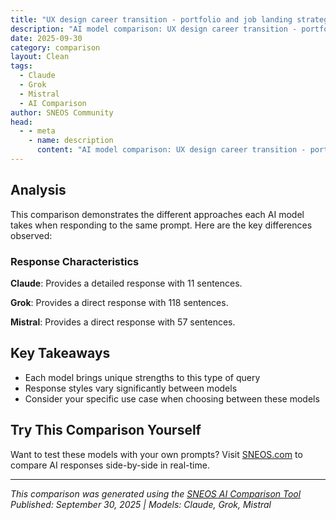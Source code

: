 ```yaml
---
title: "UX design career transition - portfolio and job landing strategy"
description: "AI model comparison: UX design career transition - portfolio and job landing strategy..."
date: 2025-09-30
category: comparison
layout: Clean
tags:
  - Claude
  - Grok
  - Mistral
  - AI Comparison
author: SNEOS Community
head:
  - - meta
    - name: description
      content: "AI model comparison: UX design career transition - portfolio and job landing strategy..."
---
```


<ChatComparison
  title="UX design career transition - portfolio and job landing strategy"
  prompt="UX design career transition - portfolio and job landing strategy"
  :responses='{"Claude": "# UX Design Career Transition Strategy\n\n## Portfolio Development\n\n### **Core Portfolio Components**\n- **2-3 comprehensive case studies** showing your complete design process\n- **Problem statement \u2192 Research \u2192 Ideation \u2192 Prototyping \u2192 Testing \u2192 Results**\n- Include both web and mobile projects if possible\n- Show before/after comparisons and measurable outcomes\n\n### **Portfolio Structure**\n\u0060\u0060\u0060\n1. Clear value proposition (who you are, what you offer)\n2. Case studies with detailed process documentation\n3. Skills/tools section\n4. About page highlighting transferable skills\n5. Contact information and resume\n\u0060\u0060\u0060\n\n### **Quick Portfolio Builders**\n- **Personal projects**: Redesign existing apps/websites you use\n- **Volunteer work**: Non-profits often need UX help\n- **Conceptual projects**: Solve real problems you\u0027ve identified\n- **Daily UI challenges**: 30-60 days of small design exercises\n\n## Job Landing Strategy\n\n### **Phase 1: Foundation (Months 1-2)**\n- Complete Google UX Design Certificate or similar\n- Build 1-2 strong case studies\n- Learn Figma, Adobe XD, or Sketch proficiently\n- Join UX communities (Designer Hangout, UX Mastery, local meetups)\n\n### **Phase 2: Portfolio \u0026 Network (Months 2-4)**\n- Complete 2-3 comprehensive case studies\n- Get portfolio reviews from experienced designers\n- Attend UX events and start networking\n- Consider informational interviews with UX professionals\n\n### **Phase 3: Job Search (Months 4-6)**\n- Target junior/associate UX roles\n- Apply to startups and mid-size companies (often more open to career changers)\n- Consider UX-adjacent roles: Product Designer, UI Designer, UX Researcher\n- Leverage your existing network and previous industry knowledge\n\n## Leveraging Your Current Background\n\n### **Transferable Skills to Highlight**\n- **Problem-solving methodology**\n- **Data analysis and interpretation**\n- **Client/stakeholder communication**\n- **Project management**\n- **Domain expertise** from your current industry\n\n### **Industry Advantage**\nFocus on companies in your current field first\u2014your domain knowledge is valuable for:\n- B2B software in your industry\n- Fintech (if from finance)\n- Healthtech (if from healthcare)\n- Edtech (if from education)\n\n## Common Entry Points\n\n### **Easier Roles to Target Initially**\n1. **Junior UX Designer** at startups\n2. **Product Designer** (often broader scope)\n3. **UX/UI Designer** hybrid roles\n4. **UX Research Assistant**\n5. **Design System roles** (if you have technical background)\n\n### **Alternative Paths**\n- **Freelancing/Consulting**: Build portfolio while maintaining income\n- **Internal transition**: UX roles within your current company\n- **Bootcamps**: Intensive programs with job placement support\n- **Contract-to-hire**: Lower barrier to entry\n\n## Quick Wins \u0026 Action Items\n\n### **This Week**\n- [ ] Set up Figma account and complete tutorials\n- [ ] Identify 2-3 apps/websites to redesign\n- [ ] Join 2-3 UX communities online\n- [ ] Start following UX leaders on LinkedIn/Twitter\n\n### **This Month**\n- [ ] Complete first case study draft\n- [ ] Get feedback from 2-3 UX professionals\n- [ ] Attend one UX meetup or webinar\n- [ ] Update LinkedIn profile with UX focus\n\n### **Next 3 Months**\n- [ ] Complete portfolio with 2-3 case studies\n- [ ] Apply to 5-10 relevant positions\n- [ ] Complete 3 informational interviews\n- [ ] Consider taking on a small freelance UX project\n\n## Red Flags to Avoid\n\n- **Portfolio without process**: Don\u0027t just show final designs\n- **Too many projects**: Quality over quantity (2-3 strong cases \u003E 10 weak ones)\n- **Generic applications**: Customize each application to the role\n- **Ignoring soft skills**: UX is highly collaborative\n\nWhat\u0027s your current background, and which aspect of this strategy would you like me to elaborate on?", "Grok": "Transitioning into a UX design career requires strategic planning, especially when it comes to building a portfolio and landing a job. Whether you\u0027re coming from a related field (like graphic design or product management) or a completely unrelated background, the following guide outlines a step-by-step approach to help you succeed in this competitive field.\n\n---\n\n### Step 1: Understand UX Design Fundamentals\nBefore diving into portfolio creation or job applications, ensure you have a solid foundation in UX design principles and processes. If you\u2019re new to the field, invest time in learning:\n- **Core Concepts**: User research, wireframing, prototyping, usability testing, interaction design, and information architecture.\n- **Tools**: Figma, Sketch, Adobe XD (for design and prototyping), and tools like Miro or FigJam for collaboration.\n- **Methodologies**: Design thinking, user-centered design (UCD), and Agile/Lean UX.\n- **Resources**: Take online courses from platforms like Coursera (Google UX Design Certificate), Interaction Design Foundation, or Udemy. Read books like \u0022Don\u0027t Make Me Think\u0022 by Steve Krug and \u0022The Design of Everyday Things\u0022 by Don Norman.\n\nIf you\u2019re transitioning from a related field, identify transferable skills (e.g., visual design, problem-solving, or project management) and map them to UX design tasks.\n\n---\n\n### Step 2: Build a Strong UX Portfolio\nYour portfolio is your ticket to landing interviews. It showcases your skills, thought process, and ability to solve user problems. Here\u2019s how to create an impactful portfolio:\n\n#### 1. Choose the Right Format\n- Create a personal website using platforms like Squarespace, Wix, or Webflow (or host it on Behance or Dribbble if you\u2019re short on time).\n- Ensure it\u2019s clean, easy to navigate, and mobile-friendly\u2014your portfolio itself should reflect good design principles.\n\n#### 2. Select and Create Projects (3-5 Strong Case Studies)\nIf you lack professional UX experience, build projects from scratch or redesign existing products. Focus on quality over quantity.\n- **Personal Projects or Redesigns**: Pick real-world apps or websites with usability issues (e.g., a local business site or a poorly designed app) and redesign them. Document the entire process from research to final design.\n- **Hackathon or Volunteer Work**: Contribute to open-source projects or offer UX services to nonprofits or startups to gain real-world experience.\n- **Bootcamp or Course Projects**: If you\u2019re enrolled in a UX program, polish the projects you complete there for your portfolio.\n- **Hypothetical Client Briefs**: Create your own design challenges (e.g., \u201CDesign a fitness app for seniors\u201D) and solve them.\n\n#### 3. Structure Each Case Study\nEach project should tell a story and demonstrate your problem-solving skills. Use this structure:\n- **Problem Statement**: What problem are you solving? Who are the users?\n- **Research**: Show user interviews, surveys, or competitive analysis. Create personas or user stories.\n- **Ideation**: Include sketches, wireframes, and early ideas.\n- **Design Process**: Highlight iterations, feedback, and how you refined your designs.\n- **Final Solution**: Present high-fidelity prototypes or mockups (interactive if possible).\n- **Impact/Reflection**: If it\u2019s a real project, mention measurable outcomes (e.g., improved user satisfaction). If speculative, reflect on what you learned and how you\u2019d improve.\n\n#### 4. Tailor Your Portfolio to Jobs\nCustomize your portfolio based on the roles you\u2019re applying for (e.g., UX Researcher, UI/UX Designer). Highlight relevant skills and projects for each application.\n\n#### 5. Get Feedback\nShare your portfolio with mentors, peers, or online communities (like Reddit\u2019s r/UXDesign or UX Design on Discord) to identify areas for improvement. Consider joining portfolio review sessions hosted by design organizations or bootcamps.\n\n---\n\n### Step 3: Develop Relevant Skills and Network\n#### 1. Upskill Continuously\n- Learn adjacent skills like UI design, user research, or basic front-end development (HTML/CSS) to make yourself more versatile.\n- Familiarize yourself with industry trends like accessibility (a11y), design systems, and AI-driven design tools.\n\n#### 2. Build a Network\nNetworking is critical in UX, as many jobs are filled through referrals.\n- **LinkedIn**: Optimize your profile with a professional headshot, a headline like \u201CAspiring UX Designer | Passionate about User-Centered Design,\u201D and a summary showcasing your skills and career transition story. Share posts about UX topics or your projects.\n- **Attend Events**: Join local or virtual meetups, webinars, and conferences (like UXPA or Interaction Design Foundation events).\n- **Engage in Communities**: Participate in forums like Designer Hangout (Slack), UX Mastery, or Women in UX.\n- **Cold Outreach**: Message UX designers or recruiters on LinkedIn for informational interviews. Ask about their career paths and seek advice (don\u2019t ask for jobs directly).\n\n#### 3. Seek Mentorship\nFind a mentor through platforms like ADPList or Mentorship programs by UX organizations. A mentor can provide portfolio feedback, interview tips, and industry insights.\n\n---\n\n### Step 4: Job Landing Strategy\n#### 1. Identify Target Roles and Companies\n- **Entry-Level Roles**: Look for titles like Junior UX Designer, UX Researcher, Product Designer, or Interaction Designer. Consider internships or apprenticeships if you\u2019re early in your transition.\n- **Industries**: UX roles exist in tech, e-commerce, healthcare, finance, gaming, and more. Start with industries that align with your background or interests.\n- **Company Size**: Startups may offer more hands-on experience but less structure, while larger companies often have formal UX teams and mentorship opportunities.\n\n#### 2. Tailor Your Resume and Cover Letter\n- **Resume**: Focus on transferable skills and relevant projects. Use action verbs (e.g., \u201CConducted user research to identify pain points\u201D or \u201CDesigned wireframes for a mobile app\u201D). Include a \u201CProjects\u201D section if you lack professional experience.\n- **Cover Letter**: Explain your career transition, why you\u2019re passionate about UX, and how your background adds value. Personalize it for each company by referencing their mission or products.\n\n#### 3. Apply Strategically\n- **Job Boards**: Use platforms like LinkedIn, Indeed, Glassdoor, and UX-specific boards like UX Jobs or Dribbble Jobs.\n- **Company Websites**: Apply directly on company career pages, as some roles aren\u2019t posted on job boards.\n- **Referrals**: Leverage your network to get referred\u2014referrals significantly increase your chances of landing an interview.\n- **Volume and Timing**: Apply to 10-15 roles per week initially, targeting newly posted positions (first 48 hours) for better visibility.\n\n#### 4. Prepare for Interviews\nUX interviews often test your design process, problem-solving, and collaboration skills.\n- **Portfolio Walkthrough**: Be ready to explain your projects in detail\u2014why you made certain decisions and how you addressed user needs.\n- **Design Challenges**: Practice whiteboard or take-home challenges (e.g., \u201CDesign a feature for a ride-sharing app\u201D). Focus on your process (research, ideation, iteration) over perfection.\n- **Behavioral Questions**: Use the STAR method (Situation, Task, Action, Result) to answer questions about teamwork, conflict, or handling feedback.\n- **Technical Skills**: Be prepared to discuss tools (e.g., Figma) and UX concepts like usability heuristics or accessibility standards.\n- **Resources**: Practice with mock interviews on platforms like Pramp or Interviewing.io. Study common UX interview questions on Medium or UX Design blogs.\n\n#### 5. Start Small if Needed\nIf you struggle to land a full-time role, consider:\n- **Freelance Work**: Take on small projects via Upwork or Fiverr to build experience and portfolio pieces.\n- **Contract Roles**: Look for short-term or part-time UX positions to get your foot in the door.\n- **Related Roles**: Start in adjacent roles like UI Designer, Product Coordinator, or Customer Experience Specialist, then transition to UX.\n\n---\n\n### Step 5: Stay Resilient and Iterate\n- **Rejection is Normal**: UX is competitive, especially at the entry level. Treat rejections as feedback\u2014ask recruiters for insights if possible.\n- **Keep Learning**: Stay updated on industry trends and refine your skills based on job descriptions or interview feedback.\n- **Track Progress**: Use a spreadsheet to track applications, interviews, and follow-ups to stay organized.\n\n---\n\n### Sample Timeline (3-6 Months)\n- **Month 1-2**: Learn UX fundamentals, take courses, and start building portfolio projects (2-3 case studies).\n- **Month 3**: Finalize portfolio, optimize LinkedIn, and begin networking (attend events, join communities).\n- **Month 4**: Start applying to jobs (10-15 per week), tailor applications, and seek portfolio feedback.\n- **Month 5-6**: Prepare for interviews, iterate based on feedback, and expand applications to freelance or contract roles if needed.\n\n---\n\n### Additional Tips for Career Transitioners\n- **Leverage Past Experience**: Highlight how your previous roles (e.g., marketing, customer service) relate to understanding user needs or solving problems.\n- **Show Passion**: Employers value enthusiasm for UX\u2014blog about your learning journey, share projects on social media, or contribute to design discussions online.\n- **Focus on Soft Skills**: Collaboration, empathy, and communication are critical in UX. Showcase these in your portfolio and interviews.\n\nBy following this strategy, building a strong portfolio, and persistently networking and applying, you can successfully transition into a UX design career. If you have specific questions (e.g., portfolio tools, interview prep), feel free to ask!", "Mistral": "Transitioning into a UX design career can be an exciting journey, but it requires careful planning and execution. Here\u2019s a step-by-step guide to help you build a strong portfolio and land your first UX design job:\n\n### Building a Strong Portfolio\n\n1. **Understand UX Design Principles:**\n - Familiarize yourself with UX design principles, user research methods, and design thinking.\n - Read books like \u0022Don\u0027t Make Me Think\u0022 by Steve Krug and \u0022The Design of Everyday Things\u0022 by Don Norman.\n\n2. **Learn the Tools:**\n - Master essential UX design tools such as Sketch, Figma, Adobe XD, and InVision.\n - Get comfortable with prototyping and wireframing tools.\n\n3. **Create Case Studies:**\n - Develop case studies that showcase your design process, from research to final design.\n - Include user personas, user journeys, wireframes, prototypes, and usability testing results.\n - Highlight your problem-solving skills and how you addressed user needs.\n\n4. **Showcase Real Projects:**\n - If you don\u2019t have professional experience, create mock projects or redesign existing apps/websites.\n - Include a mix of personal and professional projects to demonstrate your versatility.\n\n5. **Design for Diversity:**\n - Showcase projects that address different types of users and platforms (e.g., mobile, web, desktop).\n - Include accessibility considerations in your designs.\n\n6. **Document Your Process:**\n - Clearly document your design process, including sketches, iterations, and feedback.\n - Use storytelling to explain your design decisions and the impact of your work.\n\n7. **Get Feedback:**\n - Share your portfolio with peers, mentors, or online communities for feedback.\n - Iterate based on the feedback received.\n\n### Job Landing Strategy\n\n1. **Networking:**\n - Attend UX design meetups, conferences, and workshops.\n - Join online communities like Dribbble, Behance, and LinkedIn groups.\n - Connect with UX designers on LinkedIn and ask for informational interviews.\n\n2. **Tailor Your Resume:**\n - Customize your resume for each job application, highlighting relevant skills and experiences.\n - Include keywords from the job description to pass through applicant tracking systems (ATS).\n\n3. **Build an Online Presence:**\n - Create a professional website to showcase your portfolio.\n - Share your work and thoughts on design blogs, Medium, or your personal blog.\n\n4. **Apply for Internships and Entry-Level Positions:**\n - Look for internships, freelance projects, or entry-level positions to gain experience.\n - Consider working with startups or small companies where you can have more responsibility and impact.\n\n5. **Prepare for Interviews:**\n - Practice common UX design interview questions.\n - Be ready to discuss your design process, case studies, and how you handle feedback.\n - Prepare a design challenge or whiteboard exercise if required.\n\n6. **Continuous Learning:**\n - Stay updated with the latest trends and tools in UX design.\n - Take online courses or certifications from platforms like Coursera, Udemy, or Interaction Design Foundation.\n\n7. **Build a Strong Cover Letter:**\n - Write a compelling cover letter that explains why you are transitioning into UX design and how your skills align with the job requirements.\n - Highlight any transferable skills from your previous career.\n\n8. **Follow Up:**\n - After applying, follow up with the hiring manager or recruiter to express your interest.\n - Send a thank-you note after interviews to show your appreciation and enthusiasm.\n\n### Additional Tips\n\n- **Mentorship:**\n - Find a mentor who can guide you through the transition and provide valuable insights.\n\n- **Freelancing:**\n - Start freelancing to build a diverse portfolio and gain real-world experience.\n\n- **Certifications:**\n - Consider getting certified in UX design to add credibility to your resume.\n\n- **Soft Skills:**\n - Develop strong communication, collaboration, and problem-solving skills, as they are crucial in UX design.\n\nBy following these steps, you can build a strong portfolio and effectively navigate the job market to land your first UX design role. Good luck!"}' 
  published-date="17:25"
/>

## Analysis

This comparison demonstrates the different approaches each AI model takes when responding to the same prompt. Here are the key differences observed:

### Response Characteristics

**Claude**: Provides a detailed response with 11 sentences. 

**Grok**: Provides a direct response with 118 sentences. 

**Mistral**: Provides a direct response with 57 sentences. 

## Key Takeaways

- Each model brings unique strengths to this type of query
- Response styles vary significantly between models
- Consider your specific use case when choosing between these models

## Try This Comparison Yourself

Want to test these models with your own prompts? Visit [SNEOS.com](https://sneos.com) to compare AI responses side-by-side in real-time.

---

*This comparison was generated using the [SNEOS AI Comparison Tool](https://sneos.com)*
*Published: September 30, 2025 | Models: Claude, Grok, Mistral*
